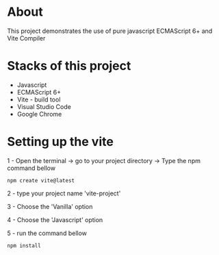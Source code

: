 # About
This project demonstrates the use of pure javascript  ECMAScript 6+ and Vite Compiler

# Stacks of this project
- Javascript
- ECMAScript 6+
- Vite - build tool
- Visual Studio Code
- Google Chrome

# Setting up the vite
1 - Open the terminal -> go to your project directory -> Type the npm command bellow

```terminal
npm create vite@latest
```

2 - type your project name 'vite-project'

3 - Choose the 'Vanilla' option

4 - Choose the 'Javascript' option

5 - run the command bellow

```terminal
npm install
```

